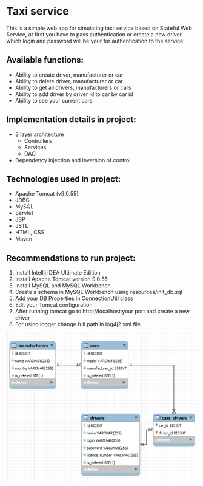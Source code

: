 # Taxi service
This is a simple web app for simulating taxi service based on Stateful Web Service,
at first you have to pass authentication or create a new driver which login and password
will be your for authentication to the service.
## Available functions:
* Ability to create driver, manufacturer or car
* Ability to delete driver, manufacturer or car
* Ability to get all drivers, manufacturers or cars
* Ability to add driver by driver id to car by car id
* Ability to see your current cars
## Implementation details in project:
* 3 layer architecture
    - Controllers
    - Services
    - DAO
* Dependency injection and Inversion of control
## Technologies used in project:
* Apache Tomcat (v9.0.55)
* JDBC
* MySQL
* Servlet
* JSP
* JSTL
* HTML, CSS
* Maven
## Recommendations to run project:
1. Install Intellij IDEA Ultimate Edition
2. Install Apache Tomcat version 9.0.55
3. Install MySQL and MySQL Workbench
4. Create a schema in MySQL Workbench using resources/init_db.sql
5. Add your DB Properties in ConnectionUtil class
6. Edit your Tomcat configuration
7. After running tomcat go to http://localhost:your port and create a new driver
8. For using logger change full path in log4j2.xml file

![diagram](src/main/resources/join-relations-db-table.png)